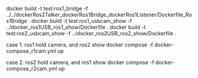 docker build -t test:ros1_bridge -f ../../dockerRos2Talker_dockerRos1Bridge_dockerRos1Listener/Dockerfile_Ros1Bridge .
docker build -t test:ros1_usbcam_show  -f ../docker_ros1USB_ros1_show/Dockerfile .
docker build -t test:ros2_usbcam_show  -f ../docker_ros2USB_ros2_show/Dockerfile .

case 1. ros1 hold camera, and ros2 show
docker compose -f docker-compose_r1cam.yml up

case 2. ros2 hold camera, and ros1 show 
docker compose -f docker-compose_r2cam.yml up